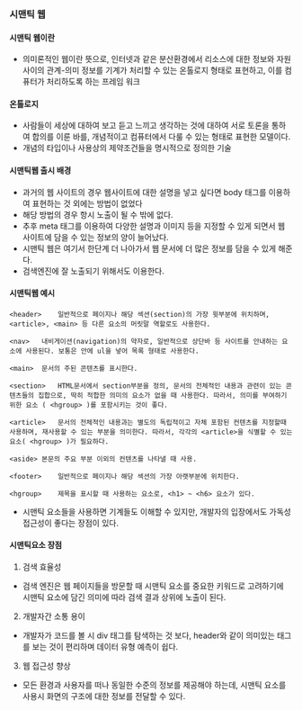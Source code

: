 ### 시맨틱 웹
#### 시맨틱 웹이란
* 의미론적인 웹이란 뜻으로, 인터넷과 같은 분산환경에서 리소스에 대한 정보와 자원 사이의 관계-의미 정보를 기계가 처리할 수 있는 온톨로지 형태로 표현하고, 이를 컴퓨터가 처리하도록 하는 프레임 워크
#### 온톨로지
* 사람들이 세상에 대하여 보고 듣고 느끼고 생각하는 것에 대하여 서로 토론을 통하여 합의를 이룬 바를, 개념적이고 컴퓨터에서 다룰 수 있는 형태로 표현한 모델이다.
* 개념의 타입이나 사용상의 제약조건들을 명시적으로 정의한 기술
#### 시맨틱웹 출시 배경
* 과거의 웹 사이트의 경우 웹사이트에 대한 설명을 넣고 싶다면 body 태그를 이용하여 표현하는 것 외에는 방법이 없었다
* 해당 방법의 경우 항시 노출이 될 수 밖에 없다.
* 추후 meta 태그를 이용하여 다양한 설명과 이미지 등을 지정할 수 있게 되면서 웹 사이트에 담을 수 있는 정보의 양이 늘어났다.
* 시맨틱 웹은 여기서 한단계 더 나아가서 웹 문서에 더 많은 정보를 담을 수 있게 해준다.
* 검색엔진에 잘 노출되기 위해서도 이용한다.
#### 시맨틱웹 예시
```
<header>	일반적으로 페이지나 해당 섹션(section)의 가장 윗부분에 위치하며, <article>, <main> 등 다른 요소의 머릿말 역할로도 사용한다.

<nav>	내비게이션(navigation)의 약자로, 일반적으로 상단바 등 사이트를 안내하는 요소에 사용된다. 보통은 안에 ul을 넣어 목록 형태로 사용한다.

<main>	문서의 주된 콘텐츠를 표시한다.

<section>	HTML문서에서 section부분을 정의, 문서의 전체적인 내용과 관련이 있는 콘텐츠들의 집합으로, 딱히 적합한 의미의 요소가 없을 때 사용한다. 따라서, 의미를 부여하기 위한 요소 ( <hgroup> )를 포함시키는 것이 좋다.

<article>	문서의 전체적인 내용과는 별도의 독립적이고 자체 포함된 컨텐츠를 지정할때 사용하며, 재사용할 수 있는 부분을 의미한다. 따라서, 각각의 <article>을 식별할 수 있는 요소( <hgroup> )가 필요하다.

<aside>	본문의 주요 부분 이외의 컨텐츠를 나타낼 때 사용.

<footer>	일반적으로 페이지나 해당 섹션의 가장 아랫부분에 위치한다.

<hgroup>	제목을 표시할 때 사용하는 요소로, <h1> ~ <h6> 요소가 있다.
```
* 시맨틱 요소들을 사용하면 기계들도 이해할 수 있지만, 개발자의 입장에서도 가독성 접근성이 좋다는 장점이 있다.
#### 시맨틱요소 장점
1. 검색 효율성
  * 검색 엔진은 웹 페이지들을 방문할 때 시맨틱 요소를 중요한 키워드로 고려하기에 시맨틱 요소에 담긴 의미에 따라 검색 결과 상위에 노출이 된다.
2. 개발자간 소통 용이
  * 개발자가 코드를 볼 시 div 태그를 탐색하는 것 보다, header와 같이 의미있는 태그를 보는 것이 편리하며 데이터 유형 예측이 쉽다.
3. 웹 접근성 향상
  * 모든 환경과 사용자를 떠나 동일한 수준의 정보를 제공해야 하는데, 시맨틱 요소를 사용시 화면의 구조에 대한 정보를 전달할 수 있다.



